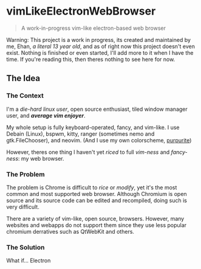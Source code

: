# vimLikeElectronWebBrowser

> A work-in-progress vim-like electron-based web browser

Warning: This project is a work in progress, its created and maintained by me, Ehan, *a literal 13 year old*, and as of right now this project doesn't even exist. Nothing is finished or even started, I'll add more to it when I have the time. If you're reading this, then theres nothing to see here for now.

## The Idea

### The Context

I'm a *die-hard linux user*, open source enthusiast, tiled window manager user, and ***average vim enjoyer***.

My whole setup is fully keyboard-operated, fancy, and vim-like. I use Debain (Linux), bspwm, kitty, ranger (sometimes nemo and gtk.FileChooser), and neovim. (And I use my own colorscheme, [purpurite](https://purpurite.ehan.dev))

However, theres one thing I haven't yet *riced* to full *vim-ness* and *fancy-ness*: my web browser.

### The Problem

The problem is Chrome is difficult to *rice* or *modify*, yet it's the most common and most supported web browser. Although Chromium is open source and its source code can be edited and recompiled, doing such is very difficult.

There are a variety of vim-like, open source, browsers. However, many websites and webapps do not support them since they use less popular chromium derratives such as QtWebKit and others.

### The Solution

What if... Electron
